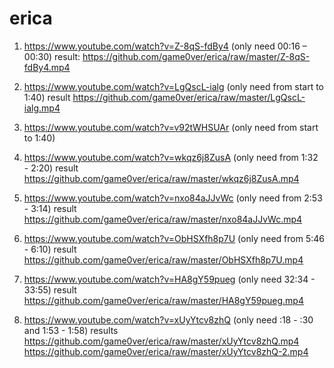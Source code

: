 # erica

1. https://www.youtube.com/watch?v=Z-8qS-fdBy4
(only need 00:16 – 00:30)
result: https://github.com/game0ver/erica/raw/master/Z-8qS-fdBy4.mp4
 
2. https://www.youtube.com/watch?v=LgQscL-ialg
(only need from start to 1:40) 
result https://github.com/game0ver/erica/raw/master/LgQscL-ialg.mp4
 
3. https://www.youtube.com/watch?v=v92tWHSUAr
(only need from start to 1:40)

4. https://www.youtube.com/watch?v=wkqz6j8ZusA
(only need from 1:32 - 2:20) 
result https://github.com/game0ver/erica/raw/master/wkqz6j8ZusA.mp4

5. https://www.youtube.com/watch?v=nxo84aJJvWc
(only need from 2:53 - 3:14) 
result https://github.com/game0ver/erica/raw/master/nxo84aJJvWc.mp4

6. https://www.youtube.com/watch?v=ObHSXfh8p7U
(only need from 5:46 - 6:10) 
result https://github.com/game0ver/erica/raw/master/ObHSXfh8p7U.mp4

7. https://www.youtube.com/watch?v=HA8gY59pueg
(only need 32:34 - 33:55) 
result https://github.com/game0ver/erica/raw/master/HA8gY59pueg.mp4

8. https://www.youtube.com/watch?v=xUyYtcv8zhQ
(only need :18 - :30 and 1:53 - 1:58) 
results https://github.com/game0ver/erica/raw/master/xUyYtcv8zhQ.mp4 https://github.com/game0ver/erica/raw/master/xUyYtcv8zhQ-2.mp4
